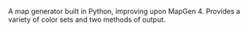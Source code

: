 A map generator built in Python, improving upon MapGen 4. Provides a variety of color sets and two methods of output.

